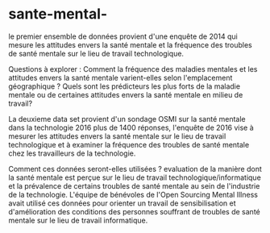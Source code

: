# sante-mental-

le premier ensemble de données provient d'une enquête de 2014 qui mesure les attitudes envers la santé mentale et la fréquence des troubles de santé mentale sur le lieu de travail technologique. 

Questions à explorer :
Comment la fréquence des maladies mentales et les attitudes envers la santé mentale varient-elles selon l'emplacement géographique ?
Quels sont les prédicteurs les plus forts de la maladie mentale ou de certaines attitudes envers la santé mentale en milieu de travail?


La deuxieme data set provient d'un sondage OSMI sur la santé mentale dans la technologie 2016
plus de 1400 réponses, l'enquête  de 2016 vise à mesurer les attitudes envers la santé mentale sur le lieu de travail technologique et à examiner la fréquence des troubles de santé mentale chez les travailleurs de la technologie.

Comment ces données seront-elles utilisées ?
evaluation de la manière dont la santé mentale est perçue sur le lieu de travail technologique/informatique et la prévalence de certains troubles de santé mentale au sein de l'industrie de la technologie.
L'équipe de bénévoles de l'Open Sourcing Mental Illness avait utilisé ces données pour orienter un travail de sensibilisation et d'amélioration des conditions des personnes souffrant de troubles de santé mentale sur le lieu de travail informatique.

